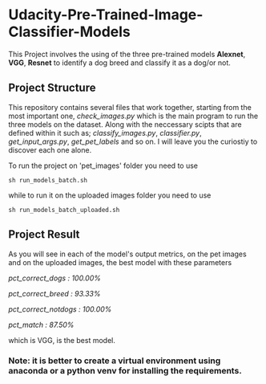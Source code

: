 # Udacity-Pre-Trained-Image-Classifier-Models
This Project involves the using of the three pre-trained models **Alexnet**, **VGG**, **Resnet** to identify a dog breed and classify it as a dog/or not.

## Project Structure
This repository contains several files that work together, starting from the most important one, *check_images.py* which is the main program to run the three models on the dataset.
Along with the neccessary scipts that are defined within it such as; *classify_images.py*, *classifier.py*, *get_input_args.py*, *get_pet_labels* and so on. I will leave you the curiostiy to discover each one alone.

To run the project on 'pet_images' folder you need to use 
```
sh run_models_batch.sh
```

while to run it on the uploaded images folder you need to use
```
sh run_models_batch_uploaded.sh
```

## Project Result
As you will see in each of the model's output metrics, on the pet images and on the uploaded images, the best model with these parameters

*pct_correct_dogs    : 100.00%*

*pct_correct_breed   : 93.33%*

*pct_correct_notdogs : 100.00%*

*pct_match           : 87.50%*

which is VGG, is the best model.

### Note: it is better to create a virtual environment using anaconda or a python venv for installing the requirements.
